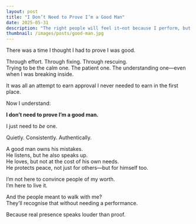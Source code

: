 ```yaml
---
layout: post
title: "I Don’t Need to Prove I’m a Good Man"
date: 2025-05-31
description: "The right people will feel it—not because I perform, but because I live it."
thumbnail: /images/posts/good-man.jpg
---
```


There was a time I thought I had to prove I was good.

Through effort. Through fixing. Through rescuing.  
Trying to be the calm one. The patient one. The understanding one—even when I was breaking inside.

It was all an attempt to earn approval I never needed to earn in the first place.

Now I understand:

**I don’t need to prove I’m a good man.**

I just need to *be* one.

Quietly. Consistently. Authentically.

A good man owns his mistakes.  
He listens, but he also speaks up.  
He loves, but not at the cost of his own needs.  
He protects peace, not just for others—but for himself too.

I’m not here to convince people of my worth.  
I’m here to live it.

And the people meant to walk with me?  
They’ll recognise that without needing a performance.

Because real presence speaks louder than proof.

